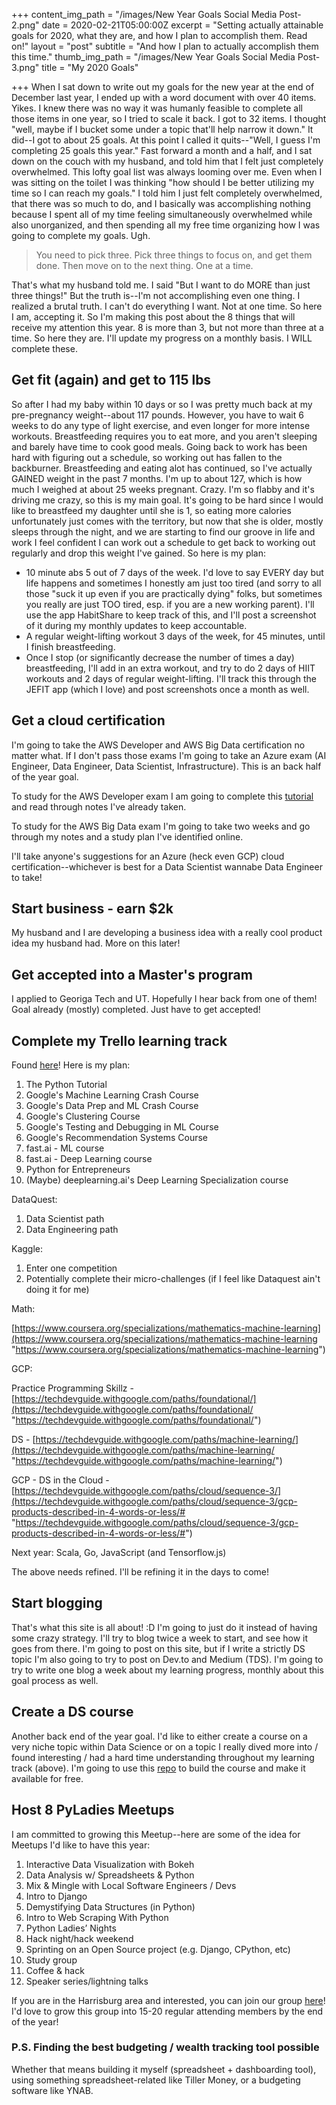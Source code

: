 +++
content_img_path = "/images/New Year Goals Social Media Post-2.png"
date = 2020-02-21T05:00:00Z
excerpt = "Setting actually attainable goals for 2020, what they are, and how I plan to accomplish them. Read on!"
layout = "post"
subtitle = "And how I plan to actually accomplish them this time."
thumb_img_path = "/images/New Year Goals Social Media Post-3.png"
title = "My 2020 Goals"

+++
When I sat down to write out my goals for the new year at the end of December last year, I ended up with a word document with over 40 items. Yikes. I knew there was no way it was humanly feasible to complete all those items in one year, so I tried to scale it back. I got to 32 items. I thought "well, maybe if I bucket some under a topic that'll help narrow it down." It did--I got to about 25 goals. At this point I called it quits--"Well, I guess I'm completing 25 goals this year." Fast forward a month and a half, and I sat down on the couch with my husband, and told him that I felt just completely overwhelmed. This lofty goal list was always looming over me. Even when I was sitting on the toilet I was thinking "how should I be better utilizing my time so I can reach my goals." I told him I just felt completely overwhelmed, that there was so much to do, and I basically was accomplishing nothing because I spent all of my time feeling simultaneously overwhelmed while also unorganized, and then spending all my free time organizing how I was going to complete my goals. Ugh.

> You need to pick three. Pick three things to focus on, and get them done. Then move on to the next thing. One at a time.

That's what my husband told me. I said "But I want to do MORE than just three things!" But the truth is--I'm not accomplishing even one thing. I realized a brutal truth. I can't do everything I want. Not at one time. So here I am, accepting it. So I'm making this post about the 8 things that will receive my attention this year. 8 is more than 3, but not more than three at a time. So here they are. I'll update my progress on a monthly basis. I WILL complete these.

## Get fit (again) and get to 115 lbs

So after I had my baby within 10 days or so I was pretty much back at my pre-pregnancy weight--about 117 pounds. However, you have to wait 6 weeks to do any type of light exercise, and even longer for more intense workouts. Breastfeeding requires you to eat more, and you aren't sleeping and barely have time to cook good meals. Going back to work has been hard with figuring out a schedule, so working out has fallen to the backburner. Breastfeeding and eating alot has continued, so I've actually GAINED weight in the past 7 months. I'm up to about 127, which is how much I weighed at about 25 weeks pregnant. Crazy. I'm so flabby and it's driving me crazy, so this is my main goal. It's going to be hard since I would like to breastfeed my daughter until she is 1, so eating more calories unfortunately just comes with the territory, but now that she is older, mostly sleeps through the night, and we are starting to find our groove in life and work I feel confident I can work out a schedule to get back to working out regularly and drop this weight I've gained. So here is my plan:

* 10 minute abs 5 out of 7 days of the week. I'd love to say EVERY day but life happens and sometimes I honestly am just too tired (and sorry to all those "suck it up even if you are practically dying" folks, but sometimes you really are just TOO tired, esp. if you are a new working parent). I'll use the app HabitShare to keep track of this, and I'll post a screenshot of it during my monthly updates to keep accountable.
* A regular weight-lifting workout 3 days of the week, for 45 minutes, until I finish breastfeeding.
* Once I stop (or significantly decrease the number of times a day) breastfeeding, I'll add in an extra workout, and try to do 2 days of HIIT workouts and 2 days of regular weight-lifting. I'll track this through the JEFIT app (which I love) and post screenshots once a month as well.

## Get a cloud certification

I'm going to take the AWS Developer and AWS Big Data certification no matter what. If I don't pass those exams I'm going to take an Azure exam (AI Engineer, Data Engineer, Data Scientist, Infrastructure). This is an back half of the year goal.

To study for the AWS Developer exam I am going to complete this [tutorial](https://serverless-stack.com/ "tutorial") and read through notes I've already taken.

To study for the AWS Big Data exam I'm going to take two weeks and go through my notes and a study plan I've identified online.

I'll take anyone's suggestions for an Azure (heck even GCP) cloud certification--whichever is best for a Data Scientist wannabe Data Engineer to take!

## Start business - earn $2k

My husband and I are developing a business idea with a really cool product idea my husband had. More on this later!

## Get accepted into a Master's program

I applied to Georiga Tech and UT. Hopefully I hear back from one of them! Goal already (mostly) completed. Just have to get accepted!

## Complete my Trello learning track

Found [here](https://trello.com/b/k8sgSuRr/machine-learning-courses-progress "here")! Here is my plan:

 1. The Python Tutorial
 2. Google's Machine Learning Crash Course
 3. Google's Data Prep and ML Crash Course
 4. Google's Clustering Course
 5. Google's Testing and Debugging in ML Course
 6. Google's Recommendation Systems Course
 7. fast.ai - ML course
 8. fast.ai - Deep Learning course
 9. Python for Entrepreneurs
10. (Maybe) deeplearning.ai's Deep Learning Specialization course

DataQuest:

1. Data Scientist path
2. Data Engineering path

Kaggle:

1. Enter one competition
2. Potentially complete their micro-challenges (if I feel like Dataquest ain't doing it for me)

Math:

[https://www.coursera.org/specializations/mathematics-machine-learning](https://www.coursera.org/specializations/mathematics-machine-learning "https://www.coursera.org/specializations/mathematics-machine-learning")

GCP:

Practice Programming Skillz - [https://techdevguide.withgoogle.com/paths/foundational/](https://techdevguide.withgoogle.com/paths/foundational/ "https://techdevguide.withgoogle.com/paths/foundational/")

DS - [https://techdevguide.withgoogle.com/paths/machine-learning/](https://techdevguide.withgoogle.com/paths/machine-learning/ "https://techdevguide.withgoogle.com/paths/machine-learning/")

GCP - DS in the Cloud - [https://techdevguide.withgoogle.com/paths/cloud/sequence-3/](https://techdevguide.withgoogle.com/paths/cloud/sequence-3/gcp-products-described-in-4-words-or-less/# "https://techdevguide.withgoogle.com/paths/cloud/sequence-3/gcp-products-described-in-4-words-or-less/#")

Next year: Scala, Go, JavaScript (and Tensorflow.js)

The above needs refined. I'll be refining it in the days to come!

## Start blogging

That's what this site is all about! :D I'm going to just do it instead of having some crazy strategy. I'll try to blog twice a week to start, and see how it goes from there. I'm going to post on this site, but if I write a strictly DS topic I'm also going to try to post on Dev.to and Medium (TDS). I'm going to try to write one blog a week about my learning progress, monthly about this goal process as well.

## Create a DS course

Another back end of the year goal. I'd like to either create a course on a very niche topic within Data Science or on a topic I really dived more into / found interesting / had a hard time understanding throughout my learning track (above). I'm going to use this [repo](https://github.com/ines/course-starter-python "repo") to build the course and make it available for free.

## Host 8 PyLadies Meetups

I am committed to growing this Meetup--here are some of the idea for Meetups I'd like to have this year:

 1. Interactive Data Visualization with Bokeh
 2. Data Analysis w/ Spreadsheets & Python
 3. Mix & Mingle with Local Software Engineers / Devs
 4. Intro to Django
 5. Demystifying Data Structures (in Python)
 6. Intro to Web Scraping With Python
 7. Python Ladies’ Nights
 8. Hack night/hack weekend
 9. Sprinting on an Open Source project (e.g. Django, CPython, etc)
10. Study group
11. Coffee & hack
12. Speaker series/lightning talks

If you are in the Harrisburg area and interested, you can join our group [here](https://www.meetup.com/PyLadies-Central-PA/ "here")! I'd love to grow this group into 15-20 regular attending members by the end of the year!

### P.S. Finding the best budgeting / wealth tracking tool possible

Whether that means building it myself (spreadsheet + dashboarding tool), using something spreadsheet-related like Tiller Money, or a budgeting software like YNAB.